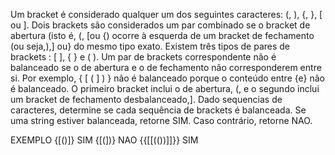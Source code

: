 Um bracket é considerado qualquer um dos seguintes caracteres: (, ), {, }, [ ou ].
Dois brackets são considerados um par combinado se o bracket de abertura (isto é, (, [ou {) ocorre à esquerda de um bracket de fechamento (ou seja,),] ou} do
mesmo tipo exato. Existem três tipos de pares de brackets : [ ], { } e ( ).
Um par de brackets correspondente não é balanceado se o de abertura e o de fechamento não corresponderem entre si. Por exemplo, { [ ( ] ) } não é balanceado
porque o conteúdo entre {e} não é balanceado. O primeiro bracket inclui o de abertura, (, e o segundo inclui um bracket de fechamento desbalanceado,].
Dado sequencias de caracteres, determine se cada sequência de brackets é balanceada. Se uma string estiver balanceada, retorne SIM. Caso contrário, retorne
NAO.

EXEMPLO
{[()]} SIM
{[(])} NAO
{{[[(())]]}} SIM
